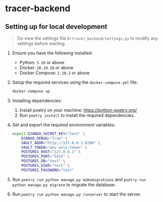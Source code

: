 # tracer-backend

## Setting up for local development

> Do view the settings file in `tracer_backend/settings.py` to modify any settings before starting.

1. Ensure you have the following installed:
    * Python: `3.10` or above
    * Docker: `20.10.18` or above
    * Docker Compose:  `2.10.2` or above
2. Setup the required services using the `docker-compose.yml` file:
    ```bash
    docker-compose up
    ```
3. Installing dependencies:
    1. Install poetry on your machine: https://python-poetry.org/
    2. Run `poetry install` to install the required dependencies.
4. Set and export the required environment variables:
    ```bash
    export DJANGO_SECRET_KEY="test" \
        DJANGO_DEBUG="True" \
        VAULT_ADDR="http://127.0.0.1:8200" \
        VAULT_TOKEN="dev-only-token" \
        POSTGRES_HOST="127.0.0.1" \
        POSTGRES_PORT="5432" \
        POSTGRES_DB="test" \
        POSTGRES_USER="test" \
        POSTGRES_PASSWORD="test"
    ```

5. Run `poetry run python manage.py makemigrations` and `poetry run python manage.py migrate` to migrate the database.
6. Run `poetry run python manage.py runserver` to start the server.

